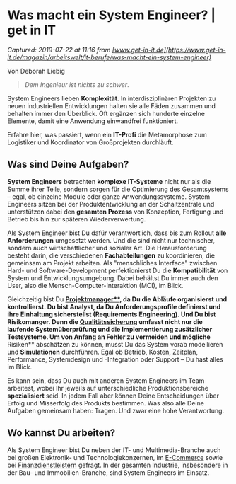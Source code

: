 # Was macht ein System Engineer? | get in IT

_Captured: 2019-07-22 at 11:16 from [www.get-in-it.de](https://www.get-in-it.de/magazin/arbeitswelt/it-berufe/was-macht-ein-system-engineer)_

Von Deborah Liebig 

> _Dem Ingenieur ist nichts zu schwer_.

System Engineers lieben **Komplexität**. In interdisziplinären Projekten zu neuen industriellen Entwicklungen halten sie alle Fäden zusammen und behalten immer den Überblick. Oft ergänzen sich hunderte einzelne Elemente, damit eine Anwendung einwandfrei funktioniert.

Erfahre hier, was passiert, wenn ein **IT-Profi** die Metamorphose zum Logistiker und Koordinator von Großprojekten durchläuft.

## Was sind Deine Aufgaben?

**System Engineers** betrachten **komplexe IT-Systeme** nicht nur als die Summe ihrer Teile, sondern sorgen für die Optimierung des Gesamtsystems – egal, ob einzelne Module oder ganze Anwendungssysteme. System Engineers sitzen bei der Produktentwicklung an der Schaltzentrale und unterstützen dabei den **gesamten Prozess** von Konzeption, Fertigung und Betrieb bis hin zur späteren Wiederverwertung.

Als System Engineer bist Du dafür verantwortlich, dass bis zum Rollout **alle Anforderungen** umgesetzt werden. Und die sind nicht nur technischer, sondern auch wirtschaftlicher und sozialer Art. Die Herausforderung besteht darin, die verschiedenen **Fachabteilungen** zu koordinieren, die gemeinsam am Projekt arbeiten. Als "menschliches Interface" zwischen Hard- und Software-Development perfektionierst Du die **Kompatibilität** von System und Entwicklungsumgebung. Dabei behältst Du immer auch den User, also die Mensch-Computer-Interaktion (MCI), im Blick.

Gleichzeitig bist Du **[Projektmanager**](/magazin/arbeitswelt/it-berufe/was-macht-ein-it-projektmanager), da Du die Abläufe organisierst und kontrollierst. Du bist Analyst, da Du **Anforderungsprofile** definierst und ihre Einhaltung sicherstellst (Requirements Engineering). Und Du bist **Risikomanger**. Denn die [Qualitätssicherung](/magazin/arbeitswelt/it-berufe/was-macht-ein-qualitatsmanager) umfasst nicht nur die laufende Systemüberprüfung und die Implementierung zusätzlicher Testsysteme. Um von Anfang an Fehler zu vermeiden und mögliche** Risiken** abschätzen zu können, musst Du das System vorab modellieren und **Simulationen** durchführen. Egal ob Betrieb, Kosten, Zeitplan, Performance, Systemdesign und -Integration oder Support – Du hast alles im Blick.

Es kann sein, dass Du auch mit anderen System Engineers im Team arbeitest, wobei Ihr jeweils auf unterschiedliche Produktionsbereiche **spezialisiert** seid. In jedem Fall aber können Deine Entscheidungen über Erfolg und Misserfolg des Produkts bestimmen. Was also alle Deine Aufgaben gemeinsam haben: Tragen. Und zwar eine hohe Verantwortung.

## Wo kannst Du arbeiten?

Als System Engineer bist Du neben der IT- und Multimedia-Branche auch bei großen Elektronik- und Technologiekonzernen, im [E-Commerce](/magazin/arbeitswelt/branchen/handel) sowie bei [Finanzdienstleistern](/magazin/arbeitswelt/branchen/bankwesen) gefragt. In der gesamten Industrie, insbesondere in der Bau- und Immobilien-Branche, sind System Engineers im Einsatz.
